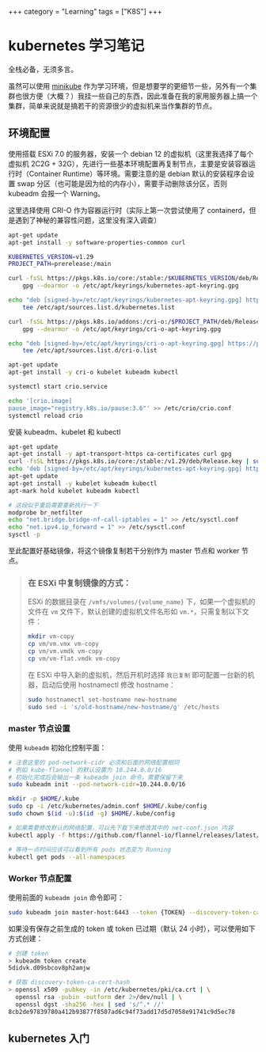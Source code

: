 +++
category = "Learning"
tags = ["K8S"]
+++
# kubernetes 学习笔记
全栈必备，无须多言。

虽然可以使用 [minikube](https://minikube.sigs.k8s.io/) 作为学习环境，但是想要学的更细节一些，另外有一个集群也很方便（大概？）我挂一些自己的东西，因此准备在我的家用服务器上搞一个集群，简单来说就是搞若干的资源很少的虚拟机来当作集群的节点。

## 环境配置
使用搭载 ESXi 7.0 的服务器，安装一个 debian 12 的虚拟机（这里我选择了每个虚拟机 2C2G + 32G），先进行一些基本环境配置再复制节点，主要是安装容器运行时（Container Runtime）等环境。需要注意的是 debian 默认的安装程序会设置 swap 分区（也可能是因为给的内存小），需要手动删除该分区，否则 kubeadm 会报一个 Warning。

这里选择使用 CRI-O 作为容器运行时（实际上第一次尝试使用了 containerd，但是遇到了神秘的兼容性问题，这里没有深入调查）
```bash
apt-get update
apt-get install -y software-properties-common curl

KUBERNETES_VERSION=v1.29
PROJECT_PATH=prerelease:/main

curl -fsSL https://pkgs.k8s.io/core:/stable:/$KUBERNETES_VERSION/deb/Release.key |
    gpg --dearmor -o /etc/apt/keyrings/kubernetes-apt-keyring.gpg

echo "deb [signed-by=/etc/apt/keyrings/kubernetes-apt-keyring.gpg] https://pkgs.k8s.io/core:/stable:/$KUBERNETES_VERSION/deb/ /" |
    tee /etc/apt/sources.list.d/kubernetes.list

curl -fsSL https://pkgs.k8s.io/addons:/cri-o:/$PROJECT_PATH/deb/Release.key |
    gpg --dearmor -o /etc/apt/keyrings/cri-o-apt-keyring.gpg

echo "deb [signed-by=/etc/apt/keyrings/cri-o-apt-keyring.gpg] https://pkgs.k8s.io/addons:/cri-o:/$PROJECT_PATH/deb/ /" |
    tee /etc/apt/sources.list.d/cri-o.list

apt-get update
apt-get install -y cri-o kubelet kubeadm kubectl

systemctl start crio.service

echo '[crio.image]
pause_image="registry.k8s.io/pause:3.6"' >> /etc/crio/crio.conf
systemctl reload crio
```

安装 kubeadm、kubelet 和 kubectl
```bash
apt-get update
apt-get install -y apt-transport-https ca-certificates curl gpg
curl -fsSL https://pkgs.k8s.io/core:/stable:/v1.29/deb/Release.key | sudo gpg --dearmor -o /etc/apt/keyrings/kubernetes-apt-keyring.gpg
echo 'deb [signed-by=/etc/apt/keyrings/kubernetes-apt-keyring.gpg] https://pkgs.k8s.io/core:/stable:/v1.29/deb/ /' | sudo tee /etc/apt/sources.list.d/kubernetes.list
apt-get update
apt-get install -y kubelet kubeadm kubectl
apt-mark hold kubelet kubeadm kubectl

# 这段似乎重启需要重新执行一下
modprobe br_netfilter
echo "net.bridge.bridge-nf-call-iptables = 1" >> /etc/sysctl.conf
echo "net.ipv4.ip_forward = 1" >> /etc/sysctl.conf
sysctl -p
```

至此配置好基础镜像，将这个镜像复制若干分别作为 master 节点和 worker 节点。
> ### 在 ESXi 中复制镜像的方式：
> ESXi 的数据目录在 `/vmfs/volumes/{volume_name}` 下，如果一个虚拟机的文件在 `vm` 文件下，默认创建的虚拟机文件名形如 `vm.*`，只需复制以下文件：
> ```bash
> mkdir vm-copy
> cp vm/vm.vmx vm-copy
> cp vm/vm.vmdk vm-copy
> cp vm/vm-flat.vmdk vm-copy
> ```
> 在 ESXi 中导入新的虚拟机，然后开机时选择 `我已复制` 即可配置一台新的机器，启动后使用 hostnamectl 修改 hostname：
> ```bash
> sudo hostnamectl set-hostname new-hostname
> sudo sed -i 's/old-hostname/new-hostname/g' /etc/hosts
> ```

### master 节点设置
使用 `kubeadm` 初始化控制平面：
```bash
# 注意这里的 pod-network-cidr 必须和后面的网络配置相同
# 例如 kube-flannel 的默认设置为 10.244.0.0/16
# 初始化完成后会输出一条 kubeadm join 命令，需要保留下来
sudo kubeadm init --pod-network-cidr=10.244.0.0/16

mkdir -p $HOME/.kube
sudo cp -i /etc/kubernetes/admin.conf $HOME/.kube/config
sudo chown $(id -u):$(id -g) $HOME/.kube/config

# 如果需要修改默认的网络配置，可以先下载下来修改其中的 net-conf.json 内容
kubectl apply -f https://github.com/flannel-io/flannel/releases/latest/download/kube-flannel.yml

# 等待一点时间应该可以看到所有 pods 状态变为 Running
kubectl get pods --all-namespaces
```

### Worker 节点配置
使用前面的 `kubeadm join` 命令即可：
```bash
sudo kubeadm join master-host:6443 --token {TOKEN} --discovery-token-ca-cert-hash sha256:{HASH}
```

如果没有保存之前生成的 token 或 token 已过期（默认 24 小时），可以使用如下方式创建：
```bash
# 创建 token
> kubeadm token create
5didvk.d09sbcov8ph2amjw

# 获取 discovery-token-ca-cert-hash
> openssl x509 -pubkey -in /etc/kubernetes/pki/ca.crt | \
  openssl rsa -pubin -outform der 2>/dev/null | \
  openssl dgst -sha256 -hex | sed 's/^.* //'
8cb2de97839780a412b93877f8507ad6c94f73add17d5d7058e91741c9d5ec78
```

## kubernetes 入门
